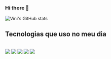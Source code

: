 ### Hi there 👋


![Vini's GitHub stats](https://github-readme-stats.vercel.app/api?username=Zer0nights&show_icons=true&theme=dracula)

## Tecnologias que uso no meu dia
<div style="display: inline_block"><br>
<img align="center" src="https://img.shields.io/badge/HTML5-E34F26?style=for-the-badge&logo=html5&logoColor=white">
<img align="center" src="https://img.shields.io/badge/CSS3-1572B6?style=for-the-badge&logo=css3&logoColor=white">
<img align="center" src="https://img.shields.io/badge/Java-ED8B00?style=for-the-badge&logo=openjdk&logoColor=white">
<img align="center" src="https://img.shields.io/badge/Bootstrap-563D7C?style=for-the-badge&logo=bootstrap&logoColor=white">
<img align="center" src="https://img.shields.io/badge/Bootstrap-563D7C?style=for-the-badge&logo=bootstrap&logoColor=white">
  
</div>
